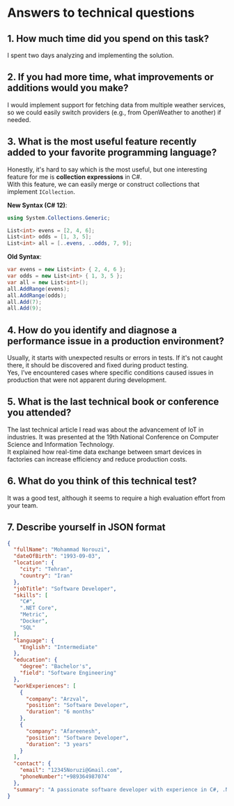 # Answers to technical questions

## 1. How much time did you spend on this task?
I spent two days analyzing and implementing the solution.

## 2. If you had more time, what improvements or additions would you make?
I would implement support for fetching data from multiple weather services, so we could easily switch providers (e.g., from OpenWeather to another) if needed.

## 3. What is the most useful feature recently added to your favorite programming language?
Honestly, it's hard to say which is the most useful, but one interesting feature for me is **collection expressions** in C#.  
With this feature, we can easily merge or construct collections that implement `ICollection`.

**New Syntax (C# 12)**:
```csharp
using System.Collections.Generic;

List<int> evens = [2, 4, 6];
List<int> odds = [1, 3, 5];
List<int> all = [..evens, ..odds, 7, 9];
```

**Old Syntax**:
```csharp
var evens = new List<int> { 2, 4, 6 };
var odds = new List<int> { 1, 3, 5 };
var all = new List<int>();
all.AddRange(evens);
all.AddRange(odds);
all.Add(7);
all.Add(9);
```

## 4. How do you identify and diagnose a performance issue in a production environment?
Usually, it starts with unexpected results or errors in tests. If it's not caught there, it should be discovered and fixed during product testing.  
Yes, I’ve encountered cases where specific conditions caused issues in production that were not apparent during development.

## 5. What is the last technical book or conference you attended?
The last technical article I read was about the advancement of IoT in industries. It was presented at the 19th National Conference on Computer Science and Information Technology.  
It explained how real-time data exchange between smart devices in factories can increase efficiency and reduce production costs.

## 6. What do you think of this technical test?
It was a good test, although it seems to require a high evaluation effort from your team.

## 7. Describe yourself in JSON format
```json
{
  "fullName": "Mohammad Norouzi",
  "dateOfBirth": "1993-09-03",
  "location": {
    "city": "Tehran",
    "country": "Iran"
  },
  "jobTitle": "Software Developer",
  "skills": [
    "C#",
    ".NET Core",
    "Metric",
    "Docker",
    "SQL"
  ],
  "language": {
    "English": "Intermediate"
  },
  "education": {
    "degree": "Bachelor's",
    "field": "Software Engineering"
  },
  "workExperiences": [
    {
      "company": "Arzval",
      "position": "Software Developer",
      "duration": "6 months"
    },
    {
      "company": "Afareenesh",
      "position": "Software Developer",
      "duration": "3 years"
    }
  ],
  "contact": {
    "email": "12345Noruzi@Gmail.com",
    "phoneNumber":"+989364987074"
  },
  "summary": "A passionate software developer with experience in C#, .NET Core, and Docker, interested in building scalable software solutions."
}
```